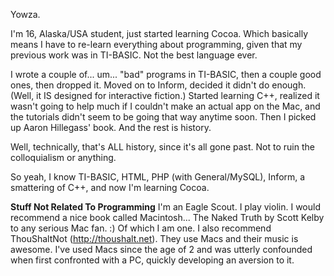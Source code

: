 Yowza.

I'm 16, Alaska/USA student, just started learning Cocoa. Which basically means I have to re-learn everything about programming, given that my previous work was in TI-BASIC. Not the best language ever.

I wrote a couple of... um... "bad" programs in TI-BASIC, then a couple good ones, then dropped it. Moved on to Inform, decided it didn't do enough. (Well, it IS designed for interactive fiction.) Started learning C++, realized it wasn't going to help much if I couldn't make an actual app on the Mac, and the tutorials didn't seem to be going that way anytime soon. Then I picked up Aaron Hillegass' book. And the rest is history.

Well, technically, that's ALL history, since it's all gone past. Not to ruin the colloquialism or anything.

So yeah, I know TI-BASIC, HTML, PHP (with General/MySQL), Inform, a smattering of C++, and now I'm learning Cocoa.

**Stuff Not Related To Programming**
I'm an Eagle Scout.
I play violin.
I would recommend a nice book called Macintosh... The Naked Truth by Scott Kelby to any serious Mac fan. :) Of which I am one.
I also recommend T<nowiki/>houShaltNot (http://thoushalt.net). They use Macs and their music is awesome.
I've used Macs since the age of 2 and was utterly confounded when first confronted with a PC, quickly developing an aversion to it.